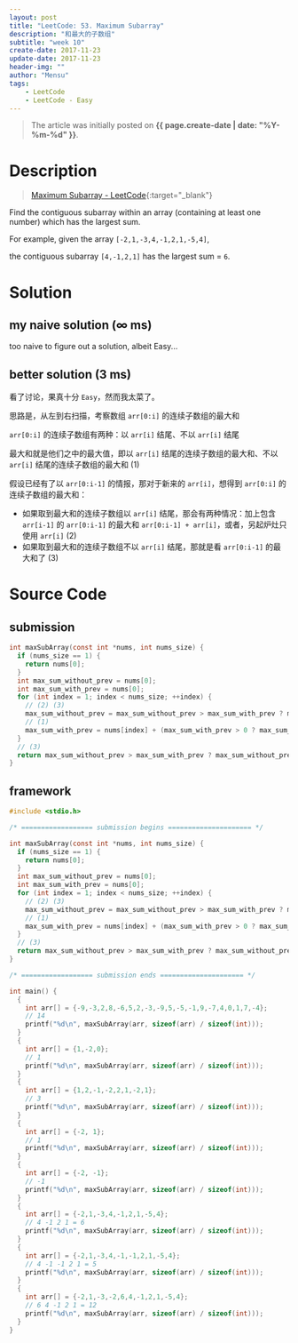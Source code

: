 ```yaml
---
layout: post
title: "LeetCode: 53. Maximum Subarray"
description: "和最大的子数组"
subtitle: "week 10"
create-date: 2017-11-23
update-date: 2017-11-23
header-img: ""
author: "Mensu"
tags:
    - LeetCode
    - LeetCode - Easy
---
```


> The article was initially posted on **{{ page.create-date | date: "%Y-%m-%d" }}**.


# Description

> [Maximum Subarray - LeetCode](https://leetcode.com/problems/longest-valid-parentheses/description/){:target="_blank"}

Find the contiguous subarray within an array (containing at least one number) which has the largest sum.

For example, given the array ``[-2,1,-3,4,-1,2,1,-5,4]``,

the contiguous subarray ``[4,-1,2,1]`` has the largest sum = ``6``.

# Solution

## my naive solution (∞ ms)

too naive to figure out a solution, albeit Easy...

## better solution (3 ms)

看了讨论，果真十分 ``Easy``，然而我太菜了。

思路是，从左到右扫描，考察数组 ``arr[0:i]`` 的连续子数组的最大和

``arr[0:i]`` 的连续子数组有两种：以 ``arr[i]`` 结尾、不以 ``arr[i]`` 结尾

最大和就是他们之中的最大值，即以 ``arr[i]`` 结尾的连续子数组的最大和、不以 ``arr[i]`` 结尾的连续子数组的最大和 (1)

假设已经有了以 ``arr[0:i-1]`` 的情报，那对于新来的 ``arr[i]``，想得到 ``arr[0:i]`` 的连续子数组的最大和：

- 如果取到最大和的连续子数组以 ``arr[i]`` 结尾，那会有两种情况：加上包含 ``arr[i-1]`` 的 ``arr[0:i-1]`` 的最大和 ``arr[0:i-1] + arr[i]``，或者，另起炉灶只使用 ``arr[i]`` (2)
- 如果取到最大和的连续子数组不以 ``arr[i]`` 结尾，那就是看 ``arr[0:i-1]`` 的最大和了 (3)

# Source Code

## submission

~~~c
int maxSubArray(const int *nums, int nums_size) {
  if (nums_size == 1) {
    return nums[0];
  }
  int max_sum_without_prev = nums[0];
  int max_sum_with_prev = nums[0];
  for (int index = 1; index < nums_size; ++index) {
    // (2) (3)
    max_sum_without_prev = max_sum_without_prev > max_sum_with_prev ? max_sum_without_prev : max_sum_with_prev;
    // (1)
    max_sum_with_prev = nums[index] + (max_sum_with_prev > 0 ? max_sum_with_prev : 0);
  }
  // (3)
  return max_sum_without_prev > max_sum_with_prev ? max_sum_without_prev : max_sum_with_prev;
}

~~~

## framework

~~~c
#include <stdio.h>

/* ================== submission begins ===================== */

int maxSubArray(const int *nums, int nums_size) {
  if (nums_size == 1) {
    return nums[0];
  }
  int max_sum_without_prev = nums[0];
  int max_sum_with_prev = nums[0];
  for (int index = 1; index < nums_size; ++index) {
    // (2) (3)
    max_sum_without_prev = max_sum_without_prev > max_sum_with_prev ? max_sum_without_prev : max_sum_with_prev;
    // (1)
    max_sum_with_prev = nums[index] + (max_sum_with_prev > 0 ? max_sum_with_prev : 0);
  }
  // (3)
  return max_sum_without_prev > max_sum_with_prev ? max_sum_without_prev : max_sum_with_prev;
}

/* ================== submission ends ===================== */

int main() {
  {
    int arr[] = {-9,-3,2,8,-6,5,2,-3,-9,5,-5,-1,9,-7,4,0,1,7,-4};
    // 14
    printf("%d\n", maxSubArray(arr, sizeof(arr) / sizeof(int)));
  }
  {
    int arr[] = {1,-2,0};
    // 1
    printf("%d\n", maxSubArray(arr, sizeof(arr) / sizeof(int)));
  }
  {
    int arr[] = {1,2,-1,-2,2,1,-2,1};
    // 3
    printf("%d\n", maxSubArray(arr, sizeof(arr) / sizeof(int)));
  }
  {
    int arr[] = {-2, 1};
    // 1
    printf("%d\n", maxSubArray(arr, sizeof(arr) / sizeof(int)));
  }
  {
    int arr[] = {-2, -1};
    // -1
    printf("%d\n", maxSubArray(arr, sizeof(arr) / sizeof(int)));
  }
  {
    int arr[] = {-2,1,-3,4,-1,2,1,-5,4};
    // 4 -1 2 1 = 6
    printf("%d\n", maxSubArray(arr, sizeof(arr) / sizeof(int)));
  }
  {
    int arr[] = {-2,1,-3,4,-1,-1,2,1,-5,4};
    // 4 -1 -1 2 1 = 5
    printf("%d\n", maxSubArray(arr, sizeof(arr) / sizeof(int)));
  }
  {
    int arr[] = {-2,1,-3,-2,6,4,-1,2,1,-5,4};
    // 6 4 -1 2 1 = 12
    printf("%d\n", maxSubArray(arr, sizeof(arr) / sizeof(int)));
  }
}

~~~
